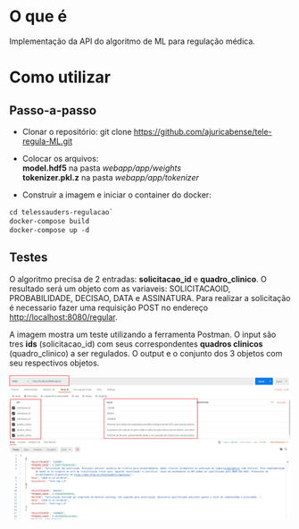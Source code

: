 # O que é
Implementação da API do algoritmo de ML para regulação médica.

# Como utilizar
## Passo-a-passo
- Clonar o repositório:
git clone https://github.com/ajuricabense/tele-regula-ML.git

- Colocar os arquivos:<br/>
**model.hdf5** na pasta *webapp/app/weights*   
**tokenizer.pkl.z** na pasta *webapp/app/tokenizer*

- Construir a imagem e iniciar o container do docker:
```
cd telessauders-regulacao`
docker-compose build
docker-compose up -d
```

## Testes
O algoritmo precisa de 2 entradas: **solicitacao_id** e **quadro_clinico**. O resultado será um objeto com as variaveis: SOLICITACAOID, PROBABILIDADE, DECISAO, DATA e ASSINATURA. Para realizar a solicitação é necessario fazer uma requisição POST no endereço [http://localhost:8080/regular](http://localhost:8080/regular).

A imagem mostra um teste utilizando a ferramenta Postman. O input são tres **ids** (solicitacao_id) com seus correspondentes **quadros clinicos** (quadro_clinico) a ser regulados. O output e o conjunto dos 3 objetos com seu respectivos objetos.
<br/>

![GitHub Logo](/images/example_post.png)
